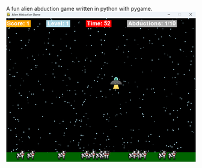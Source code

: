 A fun alien abduction game written in python with pygame.
![alt text](https://github.com/Kyalo460/AlienAbductionGame/blob/master/image%20(1).png)
